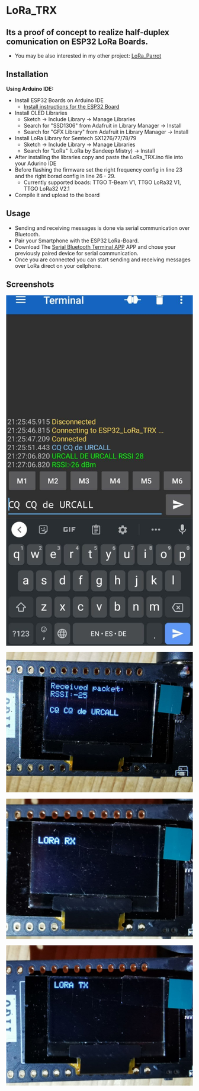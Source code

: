 # LoRa_TRX

## Its a proof of concept to realize half-duplex comunication on ESP32 LoRa Boards.
- You may be also interested in my other project: [LoRa_Parrot](https://github.com/DEVPAR/LoRa_Parrot)

## Installation

**Using Arduino IDE:**
- Install ESP32 Boards on Arduino IDE 
  - [Install instructions for the ESP32 Board](https://randomnerdtutorials.com/installing-the-esp32-board-in-arduino-ide-windows-instructions/)
- Install OLED Libraries
  - Sketch -> Include Library -> Manage Libraries
  - Search for "SSD1306" from Adafruit in Library Manager -> Install
  - Search for "GFX Library" from Adafruit in Library Manager -> Install
- Install LoRa Library for Semtech SX1276/77/78/79
  - Sketch -> Include Library -> Manage Libraries
  - Search for "LoRa" (LoRa by Sandeep Mistry) -> Install
- After installing the libraries copy and paste the LoRa_TRX.ino file into your Adurino IDE
- Before flashing the firmware set the right frequency config in line 23 and the right borad config in line 26 - 29.
  - Currently supported boads: TTGO T-Beam V1, TTGO LoRa32 V1, TTGO LoRa32 V2.1 
- Compile it and upload to the board


## Usage

- Sending and receiving messages is done via  serial communication over Bluetooth. 
- Pair your Smartphone with the ESP32 LoRa-Board.
- Download The [Serial Bluetooth Terminal APP](https://play.google.com/store/apps/details?id=de.kai_morich.serial_bluetooth_terminal&hl=en) APP and chose your previously paired device for serial communication.
- Once you are connected you can start sending and receiving messages over LoRa direct on your cellphone.


## Screenshots


![TRX](https://github.com/DEVPAR/LoRa_TRX/blob/main/photo_2021-07-04_21-39-47.jpg)


![TRX](https://github.com/DEVPAR/LoRa_TRX/blob/main/photo_2021-07-04_21-34-25.jpg)


![TRX](https://github.com/DEVPAR/LoRa_TRX/blob/main/photo_2021-07-04_21-34-29.jpg)


![TRX](https://github.com/DEVPAR/LoRa_TRX/blob/main/photo_2021-07-04_21-34-33.jpg)


